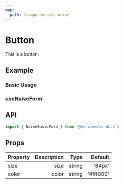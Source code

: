 ```yaml
---
map:
  path: /components/vc-naive
---
```


# Button

This is a button.

## Example

### Basic Usage

<demo src="./src/BasicNaiveFormDemo.vue"
  language="vue"
  title="Basic useage"
  desc="This is a button.">
</demo>

### useNaiveForm

<demo src="./src/VcNaiveFormDemo.vue"
  language="vue"
  title="Basic useage"
  desc="This is a button.">
</demo>

## API

```ts
import { NaiveBasicForm } from '@vc-view/vc-docs';
```

## Props

| Property | Description |   Type |   Default |
| -------- | ----------: | -----: | --------: |
| size     |        size | string |    '64px' |
| color    |       color | string | '#fff000' |
